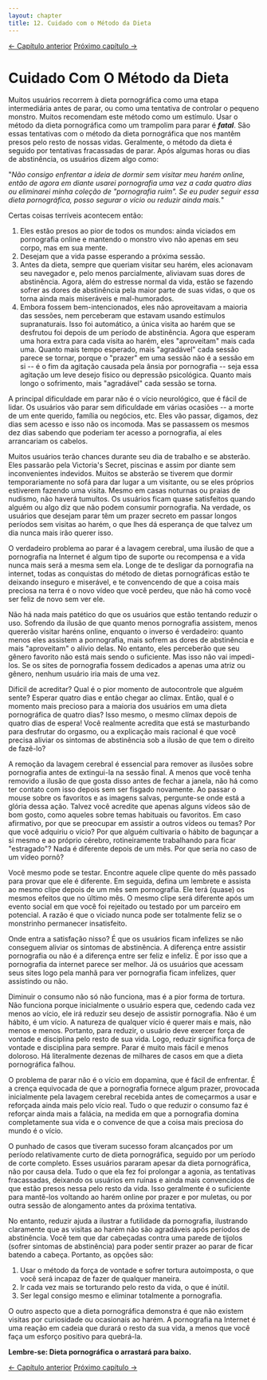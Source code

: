 ```yaml
---
layout: chapter
title: 12. Cuidado com o Método da Dieta 
---
```

<div class="pagination-selector">
<a href="11-o-metodo-da-forca-de-vontade.html" class="chapter-btn">&larr; Capítulo anterior</a>
<a href="13-so-uma-olhadinha.html" class="chapter-btn">Próximo capítulo &#8594;</a>
</div>

# Cuidado Com O Método da Dieta

Muitos usuários recorrem à dieta pornográfica como uma etapa intermediária antes de parar, ou como uma tentativa de controlar o pequeno monstro. Muitos recomendam este método como um estímulo. Usar o método da dieta pornográfica como um trampolim para parar é ***fatal***. São essas tentativas com o método da dieta pornográfica que nos mantêm presos pelo resto de nossas vidas. Geralmente, o método da dieta é seguido por tentativas fracassadas de parar. Após algumas horas ou dias de abstinência, os usuários dizem algo como:

"*Não consigo enfrentar a ideia de dormir sem visitar meu harém online, então de agora em diante usarei pornografia uma vez a cada quatro dias ou eliminarei minha coleção de "pornografia ruim". Se eu puder seguir essa dieta pornográfica, posso segurar o vício ou reduzir ainda mais.*"

Certas coisas terríveis acontecem então:

1. Eles estão presos ao pior de todos os mundos: ainda viciados em pornografia online e mantendo o monstro vivo não apenas em seu corpo, mas em sua mente.
2. Desejam que a vida passe esperando a próxima sessão.
3. Antes da dieta, sempre que queriam visitar seu harém, eles acionavam seu navegador e, pelo menos parcialmente, aliviavam suas dores de abstinência. Agora, além do estresse normal da vida, estão se fazendo sofrer as dores de abstinência pela maior parte de suas vidas, o que os torna ainda mais miseráveis e mal-humorados.
4. Embora fossem bem-intencionados, eles não aproveitavam a maioria das sessões, nem perceberam que estavam usando estímulos supranaturais. Isso foi automático, a única visita ao harém que se desfrutou foi depois de um período de abstinência. Agora que esperam uma hora extra para cada visita ao harém, eles "aproveitam" mais cada uma. Quanto mais tempo esperado, mais "agradável" cada sessão parece se tornar, porque o "prazer" em uma sessão não é a sessão em si -- é o fim da agitação causada pela ânsia por pornografia -- seja essa agitação um leve desejo físico ou depressão psicológica. Quanto mais longo o sofrimento, mais "agradável" cada sessão se torna.

A principal dificuldade em parar não é o vício neurológico, que é fácil de lidar. Os usuários vão parar sem dificuldade em várias ocasiões -- a morte de um ente querido, família ou negócios, etc. Eles vão passar, digamos, dez dias sem acesso e isso não os incomoda. Mas se passassem os mesmos dez dias sabendo que poderiam ter acesso a pornografia, aí eles arrancariam os cabelos.

Muitos usuários terão chances durante seu dia de trabalho e se absterão. Eles passarão pela Victoria's Secret, piscinas e assim por diante sem inconvenientes indevidos. Muitos se absterão se tiverem que dormir temporariamente no sofá para dar lugar a um visitante, ou se eles próprios estiverem fazendo uma visita. Mesmo em casas noturnas ou praias de nudismo, não haverá tumultos. Os usuários ficam quase satisfeitos quando alguém ou algo diz que não podem consumir pornografia. Na verdade, os usuários que desejam parar têm um prazer secreto em passar longos períodos sem visitas ao harém, o que lhes dá esperança de que talvez um dia nunca mais irão querer isso.

O verdadeiro problema ao parar é a lavagem cerebral, uma ilusão de que a pornografia na Internet é algum tipo de suporte ou recompensa e a vida nunca mais será a mesma sem ela. Longe de te desligar da pornografia na internet, todas as conquistas do método de dietas pornográficas estão te deixando inseguro e miserável, e te convencendo de que a coisa mais preciosa na terra é o novo vídeo que você perdeu, que não há como você ser feliz de novo sem ver ele.

Não há nada mais patético do que os usuários que estão tentando reduzir o uso. Sofrendo da ilusão de que quanto menos pornografia assistem, menos quererão visitar haréns online, enquanto o inverso é verdadeiro: quanto menos eles assistem a pornografia, mais sofrem as dores de abstinência e mais "aproveitam" o alívio delas. No entanto, eles perceberão que seu gênero favorito não está mais sendo o suficiente. Mas isso não vai impedi-los. Se os sites de pornografia fossem dedicados a apenas uma atriz ou gênero, nenhum usuário iria mais de uma vez.

Difícil de acreditar? Qual é o pior momento de autocontrole que alguém sente? Esperar quatro dias e então chegar ao clímax. Então, qual é o momento mais precioso para a maioria dos usuários em uma dieta pornográfica de quatro dias? Isso mesmo, o mesmo clímax depois de quatro dias de espera! Você realmente acredita que está se masturbando para desfrutar do orgasmo, ou a explicação mais racional é que você precisa aliviar os sintomas de abstinência sob a ilusão de que tem o direito de fazê-lo?

A remoção da lavagem cerebral é essencial para remover as ilusões sobre pornografia antes de extingui-la na sessão final. A menos que você tenha removido a ilusão de que gosta disso antes de fechar a janela, não há como ter contato com isso depois sem ser fisgado novamente. Ao passar o mouse sobre os favoritos e as imagens salvas, pergunte-se onde está a glória dessa ação. Talvez você acredite que apenas alguns vídeos são de bom gosto, como aqueles sobre temas habituais ou favoritos. Em caso afirmativo, por que se preocupar em assistir a outros vídeos ou temas? Por que você adquiriu o vício? Por que alguém cultivaria o hábito de bagunçar a si mesmo e ao próprio cérebro, rotineiramente trabalhando para ficar "estragado"? Nada é diferente depois de um mês. Por que seria no caso de um vídeo pornô?

Você mesmo pode se testar. Encontre aquele clipe quente do mês passado para provar que ele é diferente. Em seguida, defina um lembrete e assista ao mesmo clipe depois de um mês sem pornografia. Ele terá (quase) os mesmos efeitos que no último mês. O mesmo clipe será diferente após um evento social em que você foi rejeitado ou testado por um parceiro em potencial. A razão é que o viciado nunca pode ser totalmente feliz se o monstrinho permanecer insatisfeito.

Onde entra a satisfação nisso? É que os usuários ficam infelizes se não conseguem aliviar os sintomas de abstinência. A diferença entre assistir pornografia ou não é a diferença entre ser feliz e infeliz. É por isso que a pornografia da internet parece ser melhor. Já os usuários que acessam seus sites logo pela manhã para ver pornografia ficam infelizes, quer assistindo ou não.

Diminuir o consumo não só não funciona, mas é a pior forma de tortura. Não funciona porque inicialmente o usuário espera que, cedendo cada vez menos ao vício, ele irá reduzir seu desejo de assistir pornografia. Não é um hábito, é um vício. A natureza de qualquer vício é querer mais e mais, não menos e menos. Portanto, para reduzir, o usuário deve exercer força de vontade e disciplina pelo resto de sua vida. Logo, reduzir significa força de vontade e disciplina para sempre. Parar é muito mais fácil e menos doloroso. Há literalmente dezenas de milhares de casos em que a dieta pornográfica falhou.

O problema de parar não é o vício em dopamina, que é fácil de enfrentar. É a crença equivocada de que a pornografia fornece algum prazer, provocada inicialmente pela lavagem cerebral recebida antes de começarmos a usar e reforçada ainda mais pelo vício real. Tudo o que reduzir o consumo faz é reforçar ainda mais a falácia, na medida em que a pornografia domina completamente sua vida e o convence de que a coisa mais preciosa do mundo é o vício.

O punhado de casos que tiveram sucesso foram alcançados por um período relativamente curto de dieta pornográfica, seguido por um período de corte completo. Esses usuários pararam apesar da dieta pornográfica, não por causa dela. Tudo o que ela fez foi prolongar a agonia, as tentativas fracassadas, deixando os usuários em ruínas e ainda mais convencidos de que estão presos nessa pelo resto da vida. Isso geralmente é o suficiente para mantê-los voltando ao harém online por prazer e por muletas, ou por outra sessão de alongamento antes da próxima tentativa.

No entanto, reduzir ajuda a ilustrar a futilidade da pornografia, ilustrando claramente que as visitas ao harém não são agradáveis após períodos de abstinência. Você tem que dar cabeçadas contra uma parede de tijolos (sofrer sintomas de abstinência) para poder sentir prazer ao parar de ficar batendo a cabeça. Portanto, as opções são:

1. Usar o método da força de vontade e sofrer tortura autoimposta, o que você será incapaz de fazer de qualquer maneira.
2. Ir cada vez mais se torturando pelo resto da vida, o que é inútil.
3. Ser legal consigo mesmo e eliminar totalmente a pornografia.

O outro aspecto que a dieta pornográfica demonstra é que não existem visitas por curiosidade ou ocasionais ao harém. A pornografia na Internet é uma reação em cadeia que durará o resto da sua vida, a menos que você faça um esforço positivo para quebrá-la.

**Lembre-se: Dieta pornográfica o arrastará para baixo.**

<div class="pagination-selector">
<a href="11-o-metodo-da-forca-de-vontade.html" class="chapter-btn">&larr; Capítulo anterior</a>
<a href="13-so-uma-olhadinha.html" class="chapter-btn">Próximo capítulo &#8594;</a>
</div>
